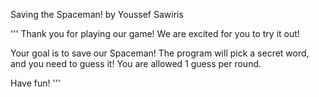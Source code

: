Saving the Spaceman!
by Youssef Sawiris


'''
Thank you for playing our game! We are excited for you to try it out!

Your goal is to save our Spaceman! The program will pick a secret word, and you need to guess it! You are allowed 1 guess per round.

Have fun!
'''
